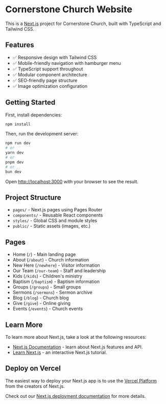 # Cornerstone Church Website

This is a [Next.js](https://nextjs.org) project for Cornerstone Church, built with TypeScript and Tailwind CSS.

## Features

- ✅ Responsive design with Tailwind CSS
- ✅ Mobile-friendly navigation with hamburger menu
- ✅ TypeScript support throughout
- ✅ Modular component architecture
- ✅ SEO-friendly page structure
- ✅ Image optimization configuration

## Getting Started

First, install dependencies:

```bash
npm install
```

Then, run the development server:

```bash
npm run dev
# or
yarn dev
# or
pnpm dev
# or
bun dev
```

Open [http://localhost:3000](http://localhost:3000) with your browser to see the result.

## Project Structure

- `pages/` - Next.js pages using Pages Router
- `components/` - Reusable React components
- `styles/` - Global CSS and module styles
- `public/` - Static assets (images, etc.)

## Pages

- Home (`/`) - Main landing page
- About (`/about`) - Church information
- New Here (`/newhere`) - Visitor information
- Our Team (`/our-team`) - Staff and leadership
- Kids (`/kids`) - Children's ministry
- Baptism (`/baptism`) - Baptism information
- Groups (`/groups`) - Small groups
- Sermons (`/sermons`) - Sermon archive
- Blog (`/blog`) - Church blog
- Give (`/give`) - Online giving
- Events (`/events`) - Church events

## Learn More

To learn more about Next.js, take a look at the following resources:

- [Next.js Documentation](https://nextjs.org/docs) - learn about Next.js features and API.
- [Learn Next.js](https://nextjs.org/learn) - an interactive Next.js tutorial.

## Deploy on Vercel

The easiest way to deploy your Next.js app is to use the [Vercel Platform](https://vercel.com/new?utm_medium=default-template&filter=next.js&utm_source=create-next-app&utm_campaign=create-next-app-readme) from the creators of Next.js.

Check out our [Next.js deployment documentation](https://nextjs.org/docs/app/building-your-application/deploying) for more details.
